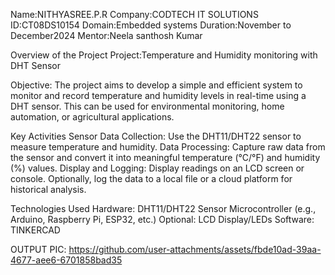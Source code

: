 Name:NITHYASREE.P.R
Company:CODTECH IT SOLUTIONS 
ID:CT08DS10154
Domain:Embedded systems 
Duration:November to December2024 
Mentor:Neela santhosh Kumar

Overview of the Project
Project:Temperature and Humidity monitoring with DHT Sensor

Objective: The project aims to develop a simple and efficient system to monitor and record temperature and humidity levels in real-time using a DHT sensor. This can be used for environmental monitoring, home automation, or agricultural applications.

Key Activities 
Sensor Data Collection: Use the DHT11/DHT22 sensor to measure temperature and humidity. Data Processing: Capture raw data from the sensor and convert it into meaningful temperature (°C/°F) and humidity (%) values. Display and Logging: Display readings on an LCD screen or console. Optionally, log the data to a local file or a cloud platform for historical analysis.

Technologies Used Hardware: DHT11/DHT22 Sensor Microcontroller (e.g., Arduino, Raspberry Pi, ESP32, etc.) Optional: LCD Display/LEDs Software: TINKERCAD

OUTPUT PIC: https://github.com/user-attachments/assets/fbde10ad-39aa-4677-aee6-6701858bad35
